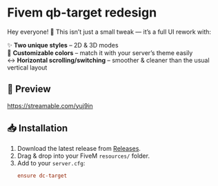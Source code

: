 # Fivem qb-target redesign

Hey everyone! 👋
This isn’t just a small tweak — it’s a full UI rework with:

✨ **Two unique styles** – 2D & 3D modes  
🎨 **Customizable colors** – match it with your server’s theme easily  
↔️ **Horizontal scrolling/switching** – smoother & cleaner than the usual vertical layout  

## 📸 Preview
https://streamable.com/yuj9in

## 📥 Installation
1. Download the latest release from [Releases](./releases).  
2. Drag & drop into your FiveM `resources/` folder.  
3. Add to your `server.cfg`:
   ```cfg
   ensure dc-target
